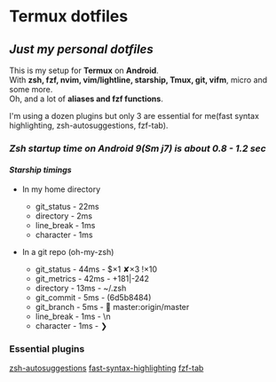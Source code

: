 
# Termux dotfiles

## ***Just my personal dotfiles***

This is my setup for **Termux** on **Android**.<br>
With **zsh, fzf, nvim, vim/lightline, starship, Tmux,
git, vifm**, micro and some more. <br>
Oh, and a lot of **aliases and fzf functions**.

I'm using a dozen plugins but only 3 are essential
for me(fast syntax highlighting, zsh-autosuggestions, fzf-tab).<br>
### ***Zsh startup time on Android 9(Sm j7) is about 0.8 - 1.2 sec***<br>
#### ***Starship timings***<br>
- In my home directory<br>
  - git_status  -  22ms <br>
  - directory   -   2ms <br>
  - line_break  -   1ms <br>
  - character   -   1ms <br>

- In a git repo (oh-my-zsh)<br>
  - git_status   -  44ms  -   $×1 ✘×3 !×10<br>
  - git_metrics  -  42ms  -   +181|-242<br>
  - directory    -  13ms  -   ~/.zsh<br>
  - git_commit   -   5ms  -   (6d5b8484)<br>
  - git_branch   -   5ms  -    master:origin/master<br>
  - line_break   -   1ms  -   \n<br>
  - character    -   1ms  -   ❯

### **Essential plugins**
[zsh-autosuggestions](https://github.com/zsh-users/zsh-autosuggestions.git)
[fast-syntax-highlighting](p)
[fzf-tab](https://github.com/Aloxaf/fzf-tab.git)
